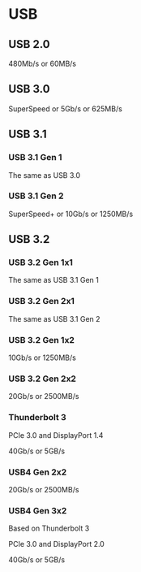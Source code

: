 # USB

## USB 2.0

480Mb/s or 60MB/s

## USB 3.0

SuperSpeed or 5Gb/s or 625MB/s

## USB 3.1

### USB 3.1 Gen 1

The same as USB 3.0

### USB 3.1 Gen 2

SuperSpeed+ or 10Gb/s or 1250MB/s

## USB 3.2

### USB 3.2 Gen 1x1

The same as USB 3.1 Gen 1

### USB 3.2 Gen 2x1

The same as USB 3.1 Gen 2

### USB 3.2 Gen 1x2

10Gb/s or 1250MB/s

### USB 3.2 Gen 2x2

20Gb/s or 2500MB/s

### Thunderbolt 3

PCIe 3.0 and DisplayPort 1.4

40Gb/s or 5GB/s

### USB4 Gen 2x2

20Gb/s or 2500MB/s

### USB4 Gen 3x2

Based on Thunderbolt 3

PCIe 3.0 and DisplayPort 2.0

40Gb/s or 5GB/s
